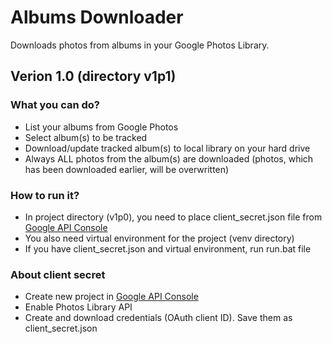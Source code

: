 # Albums Downloader
Downloads photos from albums in your Google Photos Library.

## Verion 1.0 (directory v1p1)
### What you can do?
* List your albums from Google Photos
* Select album(s) to be tracked
* Download/update tracked album(s) to local library on your hard drive
* Always ALL photos from the album(s) are downloaded (photos, which has been downloaded earlier, will be overwritten)

### How to run it?
* In project directory (v1p0), you need to place client_secret.json file from [Google API Console](https://console.developers.google.com/apis/)
* You also need virtual environment for the project (venv directory)
* If you have client_secret.json and virtual environment, run run.bat file

### About client secret
* Create new project in [Google API Console](https://console.developers.google.com/apis/)
* Enable Photos Library API
* Create and download credentials (OAuth client ID). Save them as client_secret.json
